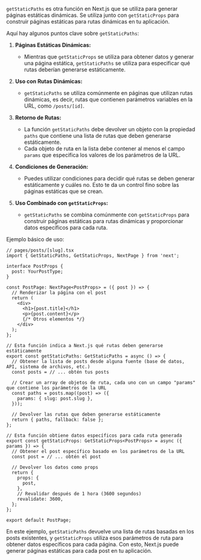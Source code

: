 `getStaticPaths` es otra función en Next.js que se utiliza para generar páginas estáticas dinámicas. Se utiliza junto con `getStaticProps` para construir páginas estáticas para rutas dinámicas en tu aplicación.

Aquí hay algunos puntos clave sobre `getStaticPaths`:

1. **Páginas Estáticas Dinámicas:**
   - Mientras que `getStaticProps` se utiliza para obtener datos y generar una página estática, `getStaticPaths` se utiliza para especificar qué rutas deberían generarse estáticamente.

2. **Uso con Rutas Dinámicas:**
   - `getStaticPaths` se utiliza comúnmente en páginas que utilizan rutas dinámicas, es decir, rutas que contienen parámetros variables en la URL, como `/posts/[id]`.

3. **Retorno de Rutas:**
   - La función `getStaticPaths` debe devolver un objeto con la propiedad `paths` que contiene una lista de rutas que deben generarse estáticamente.
   - Cada objeto de ruta en la lista debe contener al menos el campo `params` que especifica los valores de los parámetros de la URL.

4. **Condiciones de Generación:**
   - Puedes utilizar condiciones para decidir qué rutas se deben generar estáticamente y cuáles no. Esto te da un control fino sobre las páginas estáticas que se crean.

5. **Uso Combinado con `getStaticProps`:**
   - `getStaticPaths` se combina comúnmente con `getStaticProps` para construir páginas estáticas para rutas dinámicas y proporcionar datos específicos para cada ruta.

Ejemplo básico de uso:

```tsx
// pages/posts/[slug].tsx
import { GetStaticPaths, GetStaticProps, NextPage } from 'next';

interface PostProps {
  post: YourPostType;
}

const PostPage: NextPage<PostProps> = ({ post }) => {
  // Renderizar la página con el post
  return (
    <div>
      <h1>{post.title}</h1>
      <p>{post.content}</p>
      {/* Otros elementos */}
    </div>
  );
};

// Esta función indica a Next.js qué rutas deben generarse estáticamente
export const getStaticPaths: GetStaticPaths = async () => {
  // Obtener la lista de posts desde alguna fuente (base de datos, API, sistema de archivos, etc.)
  const posts = // ... obtén tus posts

  // Crear un array de objetos de ruta, cada uno con un campo "params" que contiene los parámetros de la URL
  const paths = posts.map((post) => ({
    params: { slug: post.slug },
  }));

  // Devolver las rutas que deben generarse estáticamente
  return { paths, fallback: false };
};

// Esta función obtiene datos específicos para cada ruta generada
export const getStaticProps: GetStaticProps<PostProps> = async ({ params }) => {
  // Obtener el post específico basado en los parámetros de la URL
  const post = // ... obtén el post

  // Devolver los datos como props
  return {
    props: {
      post,
    },
    // Revalidar después de 1 hora (3600 segundos)
    revalidate: 3600,
  };
};

export default PostPage;
```

En este ejemplo, `getStaticPaths` devuelve una lista de rutas basadas en los posts existentes, y `getStaticProps` utiliza esos parámetros de ruta para obtener datos específicos para cada página. Con esto, Next.js puede generar páginas estáticas para cada post en tu aplicación.
